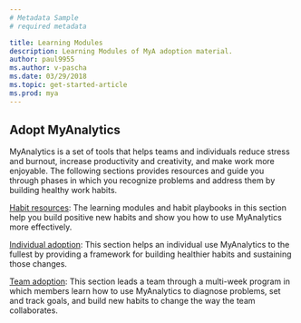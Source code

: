 ```yaml
---
# Metadata Sample
# required metadata

title: Learning Modules
description: Learning Modules of MyA adoption material. 
author: paul9955
ms.author: v-pascha
ms.date: 03/29/2018
ms.topic: get-started-article
ms.prod: mya
---
```


## Adopt MyAnalytics

MyAnalytics is a set of tools that helps teams and individuals reduce stress and burnout, increase productivity and creativity, and make work more enjoyable. The following sections provides resources and guide you through phases in which you recognize problems and address them by building healthy work habits. 

[Habit resources](Adopt-Learning-Modules.md): The learning modules and habit playbooks in this section help you build positive new habits and show you how to use MyAnalytics more effectively. 

[Individual adoption](Indiv-adopt-get-started.md): This section helps an individual use MyAnalytics to the fullest by providing a framework for building healthier habits and sustaining those changes.

[Team adoption](Team-adopt-intro.md): This section leads a team through a multi-week program in which members learn how to use MyAnalytics to diagnose problems, set and track goals, and build new habits to change the way the team collaborates.
 